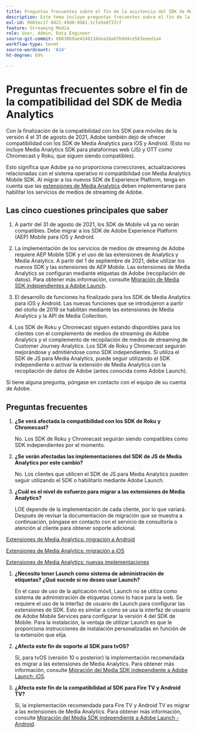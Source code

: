 ```yaml
---
title: Preguntas frecuentes sobre el fin de la asistencia del SDK de Media Analytics
description: Este tema incluye preguntas frecuentes sobre el fin de la compatibilidad con los SDK de Media Analytics.
exl-id: 9601ec17-8421-49d0-9d81-1cfa5e8f37cf
feature: Streaming Media
role: User, Admin, Data Engineer
source-git-commit: 0083869ae4248134dea18a87b9d4ce563eeed1a4
workflow-type: tm+mt
source-wordcount: '614'
ht-degree: 69%

---
```


# Preguntas frecuentes sobre el fin de la compatibilidad del SDK de Media Analytics

Con la finalización de la compatibilidad con los SDK para móviles de la versión 4 el 31 de agosto de 2021, Adobe también dejó de ofrecer compatibilidad con los SDK de Media Analytics para iOS y Android. (Esto no incluye Media Analytics SDK para plataformas web (JS) y OTT como Chromecast y Roku, que siguen siendo compatibles).

Esto significa que Adobe ya no proporciona correcciones, actualizaciones relacionadas con el sistema operativo ni compatibilidad con Media Analytics Mobile SDK. Al migrar a los nuevos SDK de Experience Platform, tenga en cuenta que las [extensiones de Media Analytics](https://developer.adobe.com/client-sdks/documentation/adobe-media-analytics/) deben implementarse para habilitar los servicios de medios de streaming de Adobe.


## Las cinco cuestiones principales que saber

1. A partir del 31 de agosto de 2021, los SDK de Mobile v4 ya no serán compatibles. Debe migrar a los SDK de Adobe Experience Platform (AEP) Mobile para iOS y Android.

1. La implementación de los servicios de medios de streaming de Adobe requiere AEP Mobile SDK y el uso de las extensiones de Analytics y Media Analytics. A partir del 1 de septiembre de 2021, debe utilizar los nuevos SDK y las extensiones de AEP Mobile.  Las extensiones de Media Analytics se configuran mediante etiquetas de Adobe (recopilación de datos). Para obtener más información, consulte [Migración de Media SDK independientes a Adobe Launch](/help/legacy/sdk-to-launch/sdk-to-launch-migration.md).

1. El desarrollo de funciones ha finalizado para los SDK de Media Analytics para iOS y Android. Las nuevas funciones que se introdujeron a partir del otoño de 2019 se habilitan mediante las extensiones de Media Analytics y la API de Media Collection.

1. Los SDK de Roku y Chromecast siguen estando disponibles para los clientes con el complemento de medios de streaming de Adobe Analytics y el complemento de recopilación de medios de streaming de Customer Journey Analytics. Los SDK de Roku y Chromecast seguirán mejorándose y admitiéndose como SDK independientes. Si utiliza el SDK de JS para Media Analytics, puede seguir utilizando el SDK independiente o activar la extensión de Media Analytics con la recopilación de datos de Adobe (antes conocida como Adobe Launch).

Si tiene alguna pregunta, póngase en contacto con el equipo de su cuenta de Adobe.

## Preguntas frecuentes

1. **¿Se verá afectada la compatibilidad con los SDK de Roku y Chromecast?**

   No.  Los SDK de Roku y Chromecast seguirán siendo compatibles como SDK independientes por el momento.

1. **¿Se verán afectadas las implementaciones del SDK de JS de Media Analytics por este cambio?&#x200B;**

   No.  Los clientes que utilicen el SDK de JS para Media Analytics pueden seguir utilizando el SDK o habilitarlo mediante Adobe Launch.
&#x200B;
1. **¿Cuál es el nivel de esfuerzo para migrar a las extensiones de Media Analytics?**

   LOE depende de la implementación de cada cliente, por lo que variará.  Después de revisar la documentación de migración que se muestra a continuación, póngase en contacto con el servicio de consultoría o atención al cliente para obtener soporte adicional.

[Extensiones de Media Analytics: migración a Android](/help/legacy/sdk-to-launch/sdk-to-launch-migration-platforms/sdk-to-launch-migration-android.md)

[Extensiones de Media Analytics: migración a iOS](/help/legacy/sdk-to-launch/sdk-to-launch-migration-platforms/sdk-to-launch-migration-ios.md)

   [Extensiones de Media Analytics: nuevas implementaciones](https://developer.adobe.com/client-sdks/documentation/adobe-media-analytics/)

1. **¿Necesito tener Launch como sistema de administración de etiquetas? ¿Qué sucede si no deseo usar Launch?**

   En el caso de uso de la aplicación móvil, Launch no se utiliza como sistema de administración de etiquetas como lo hace para la web. Se requiere el uso de la interfaz de usuario de Launch para configurar las extensiones de SDK. Esto es similar a cómo se usa la interfaz de usuario de Adobe Mobile Services para configurar la versión 4 del SDK de Mobile. Para la instalación, la ventaja de utilizar Launch es que le proporciona instrucciones de instalación personalizadas en función de la extensión que elija.

1. **¿Afecta este fin de soporte al SDK para tvOS?**

   Sí, para tvOS (versión 10 o posterior) la implementación recomendada es migrar a las extensiones de Media Analytics. Para obtener más información, consulte [Migración del Media SDK independiente a Adobe Launch: iOS](/help/legacy/sdk-to-launch/sdk-to-launch-migration-platforms/sdk-to-launch-migration-ios.md).

1. **¿Afecta este fin de la compatibilidad al SDK para Fire TV y Android TV?**

   Sí, la implementación recomendada para Fire TV y Android TV es migrar a las extensiones de Media Analytics. Para obtener más información, consulte [Migración del Media SDK independiente a Adobe Launch - Android](/help/legacy/sdk-to-launch/sdk-to-launch-migration-platforms/sdk-to-launch-migration-android.md).
